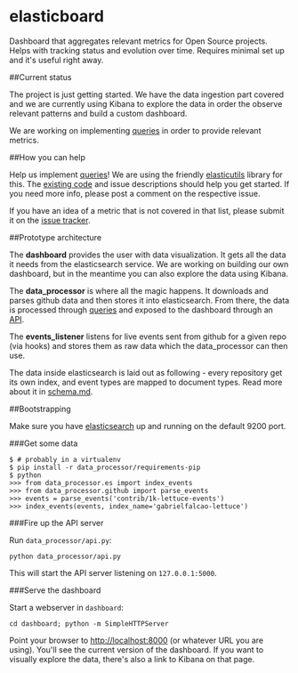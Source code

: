 elasticboard
============

Dashboard that aggregates relevant metrics for Open Source projects. Helps with tracking status and evolution over time. Requires minimal set up and it's useful right away.


##Current status

The project is just getting started. We have the data ingestion part covered
and we are currently using Kibana to explore the data in order the
observe relevant patterns and build a custom dashboard.

We are working on implementing
[queries](https://github.com/uberVU/elasticboard/issues?labels=query&page=1&state=open)
in order to provide relevant metrics.

##How you can help

Help us implement
[queries](https://github.com/uberVU/elasticboard/issues?labels=query&page=1&state=open)!
We are using the friendly
[elasticutils](http://elasticutils.readthedocs.org/en/latest/) library for this.
The
[existing code](https://github.com/uberVU/elasticboard/blob/master/data_processor/queries.py)
and issue descriptions should help you get started. If you need more
info, please post a comment on the respective issue.

If you have an idea of a metric that is not covered in that list,
please submit it on the [issue tracker](https://github.com/uberVU/elasticboard/issues).


##Prototype architecture

The **dashboard** provides the user with data visualization. It gets all the
data it needs from the elasticsearch service. We are working on building
our own dashboard, but in the meantime you can also explore the data using
Kibana.

The **data_processor** is where all the magic happens. It downloads and parses
github data and then stores it into elasticsearch. From there, the data is
processed through
[queries](https://github.com/uberVU/elasticboard/blob/master/data_processor/queries.py)
and exposed to the dashboard through an
[API](https://github.com/uberVU/elasticboard/blob/master/data_processor/api.py).

The **events_listener** listens for live events sent from github for a given repo
(via hooks) and stores them as raw data which the data_processor can then use.


The data inside elasticsearch is laid out as following - every repository get
its own index, and event types are mapped to document types. Read more
about it in [schema.md](https://github.com/uberVU/elasticboard/blob/master/schema.md).


##Bootstrapping

Make sure you have [elasticsearch](http://www.elasticsearch.org/download)
up and running on the default 9200 port.

###Get some data

	$ # probably in a virtualenv
	$ pip install -r data_processor/requirements-pip
    $ python
    >>> from data_processor.es import index_events
    >>> from data_processor.github import parse_events
    >>> events = parse_events('contrib/1k-lettuce-events')
    >>> index_events(events, index_name='gabrielfalcao-lettuce')


###Fire up the API server

Run `data_processor/api.py`:

	python data_processor/api.py

This will start the API server listening on `127.0.0.1:5000`.

###Serve the dashboard

Start a webserver in `dashboard`:

    cd dashboard; python -m SimpleHTTPServer

Point your browser to [http://localhost:8000](http://localhost:8000)
(or whatever URL you are using). You'll see the current version of the
dashboard. If you want to visually explore the data, there's also a link
to Kibana on that page.
